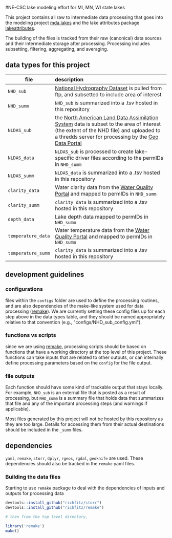 #NE-CSC lake modeling effort for MI, MN, WI state lakes

This project contains all raw to intermediate data processing that goes into the modeling project [mda.lakes](https://github.com/USGS-R/mda.lakes) and the lake attributes package [lakeattributes](https://github.com/USGS-R/lakeattributes).

The building of the files is tracked from their raw (canonical) data sources and their intermediate storage after processing. Processing includes subsetting, filtering, aggregating, and averaging. 

## data types for this project

| file     | description                                                        |
|--------------|:-------------------------------------------------------------|
| `NHD_sub`     | [National Hydrography Dataset](http://nhd.usgs.gov/) is pulled from ftp, and subsetted to include area of interest   |
| `NHD_summ`    | `NHD_sub` is summarized into a .tsv hosted in this repository |
| `NLDAS_sub`   | the [North American Land Data Assimilation System](http://ldas.gsfc.nasa.gov/nldas/) data is subset to the area of interest (the extent of the NHD file) and uploaded to a thredds server for processing by the [Geo Data Portal](http://cida.usgs.gov/gdp) |
| `NLDAS_data`    | `NLDAS_sub` is processed to create lake-specific driver files according to the permIDs in `NHD_summ` |
| `NLDAS_summ`    | `NLDAS_data` is summarized into a .tsv hosted in this repository |
| `clarity_data`  | Water clarity data from the [Water Quality Portal](http://waterqualitydata.us/) and mapped to permIDs in `NHD_summ` |
| `clarity_summ`  | `clarity_data` is summarized into a .tsv hosted in this repository |
| `depth_data`  | Lake depth data mapped to permIDs in `NHD_summ` |
| `temperature_data`  | Water temperature data from the [Water Quality Portal](http://waterqualitydata.us/) and mapped to permIDs in `NHD_summ` |
| `temperature_summ`  | `clarity_data` is summarized into a .tsv hosted in this repository |

## development guidelines  

### configurations
files within the `configs` folder are used to define the processing routines, and are also dependencies of the make-like system used for data processing ([remake](https://github.com/richfitz/remake)). We are currently setting these config files up for each step above in the data types table, and they should be named appropriately relative to that convention (e.g., "configs/NHD_sub_config.yml").  

### functions vs scripts
since we are using [remake](https://github.com/richfitz/remake), processing scripts should be based on functions that have a working directory at the top level of this project. These functions can take inputs that are related to other outputs, or can internally define processing parameters based on the `config` for the file output.

### file outputs
Each function should have some kind of trackable output that stays locally. For example, `NHD_sub` is an external file that is posted as a result of processing, but `NHD_summ` is a summary file that holds data that summarizes that file and any of the important processing steps (and warnings if applicable).  

Most files generated by this project will not be hosted by this repository as they are too large. Details for accessing them from their actual destinations should be included in the `_summ` files. 


## dependencies
`yaml`, `remake`, `storr`, `dplyr`, `rgeos`, `rgdal`, `geoknife` are used. These dependencies should also be tracked in the `remake` yaml files. 

### Building the data files

Starting to use `remake` package to deal with the dependencies of inputs and outputs for processing data

```r
devtools::install_github("richfitz/storr")
devtools::install_github("richfitz/remake")

# then from the top level directory, 

library('remake')
make()
```
